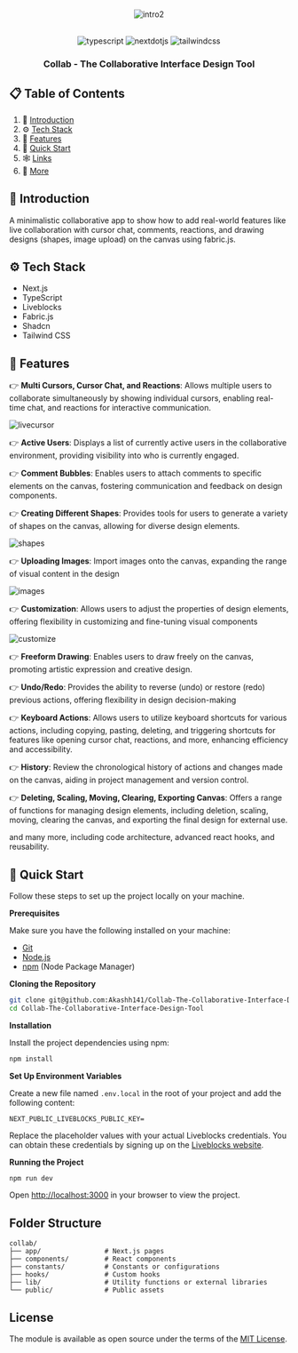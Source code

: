 <div align="center">
  <br />

![intro2](https://github.com/Akashh141/Collab-The-Collaborative-Interface-Design-Tool/assets/123226444/ae1badc0-7adb-4f2c-b2fc-8ea7de02c8f0)


  <br />

  <div>
    <img src="https://img.shields.io/badge/-TypeScript-black?style=for-the-badge&logoColor=white&logo=typescript&color=3178C6" alt="typescript" />
    <img src="https://img.shields.io/badge/-Next_JS-black?style=for-the-badge&logoColor=white&logo=nextdotjs&color=000000" alt="nextdotjs" />
    <img src="https://img.shields.io/badge/-Tailwind_CSS-black?style=for-the-badge&logoColor=white&logo=tailwindcss&color=06B6D4" alt="tailwindcss" />
  </div>

  <h3 align="center">Collab - The Collaborative Interface Design Tool</h3>


</div>

## 📋 <a name="table">Table of Contents</a>

1. 🤖 [Introduction](#introduction)
2. ⚙️ [Tech Stack](#tech-stack)
3. 🔋 [Features](#features)
4. 🤸 [Quick Start](#quick-start)
5. 🕸️ [Links](#links)
6. 🔗 [More](#more)
   

## <a name="introduction">🤖 Introduction</a>

A minimalistic collaborative app to show how to add real-world features like live collaboration with cursor chat, comments, reactions, and drawing designs (shapes, image upload) on the canvas using fabric.js.

## <a name="tech-stack">⚙️ Tech Stack</a>

- Next.js
- TypeScript
- Liveblocks
- Fabric.js
- Shadcn
- Tailwind CSS

## <a name="features">🔋 Features</a>

👉 **Multi Cursors, Cursor Chat, and Reactions**: Allows multiple users to collaborate simultaneously by showing individual cursors, enabling real-time chat, and reactions for interactive communication.

![livecursor](https://github.com/Akashh141/Collab-The-Collaborative-Interface-Design-Tool/assets/123226444/e5acafea-5914-47a4-9d0c-a48722c969bb)

👉 **Active Users**: Displays a list of currently active users in the collaborative environment, providing visibility into who is currently engaged.

👉 **Comment Bubbles**: Enables users to attach comments to specific elements on the canvas, fostering communication and feedback on design components.

👉 **Creating Different Shapes**: Provides tools for users to generate a variety of shapes on the canvas, allowing for diverse design elements.

![shapes](https://github.com/Akashh141/Collab-The-Collaborative-Interface-Design-Tool/assets/123226444/168982df-6df8-4962-b94b-7cb633b286c1)

👉 **Uploading Images**: Import images onto the canvas, expanding the range of visual content in the design

![images](https://github.com/Akashh141/Collab-The-Collaborative-Interface-Design-Tool/assets/123226444/7f17cc40-9c21-4146-910d-2a04ee9c35d1)


👉 **Customization**: Allows users to adjust the properties of design elements, offering flexibility in customizing and fine-tuning visual components

![customize](https://github.com/Akashh141/Collab-The-Collaborative-Interface-Design-Tool/assets/123226444/5e41fc5d-0753-4c49-826f-85621e96f4cc)


👉 **Freeform Drawing**: Enables users to draw freely on the canvas, promoting artistic expression and creative design.

👉 **Undo/Redo**: Provides the ability to reverse (undo) or restore (redo) previous actions, offering flexibility in design decision-making

👉 **Keyboard Actions**: Allows users to utilize keyboard shortcuts for various actions, including copying, pasting, deleting, and triggering shortcuts for features like opening cursor chat, reactions, and more, enhancing efficiency and accessibility.

👉 **History**: Review the chronological history of actions and changes made on the canvas, aiding in project management and version control.

👉 **Deleting, Scaling, Moving, Clearing, Exporting Canvas**: Offers a range of functions for managing design elements, including deletion, scaling, moving, clearing the canvas, and exporting the final design for external use.

and many more, including code architecture, advanced react hooks, and reusability.

## <a name="quick-start">🤸 Quick Start</a>

Follow these steps to set up the project locally on your machine.

**Prerequisites**

Make sure you have the following installed on your machine:

- [Git](https://git-scm.com/)
- [Node.js](https://nodejs.org/en)
- [npm](https://www.npmjs.com/) (Node Package Manager)

**Cloning the Repository**

```bash
git clone git@github.com:Akashh141/Collab-The-Collaborative-Interface-Design-Tool.git
cd Collab-The-Collaborative-Interface-Design-Tool
```

**Installation**

Install the project dependencies using npm:

```bash
npm install
```

**Set Up Environment Variables**

Create a new file named `.env.local` in the root of your project and add the following content:

```env
NEXT_PUBLIC_LIVEBLOCKS_PUBLIC_KEY=
```

Replace the placeholder values with your actual Liveblocks credentials. You can obtain these credentials by signing up on the [Liveblocks website](https://liveblocks.io).

**Running the Project**

```bash
npm run dev
```
Open [http://localhost:3000](http://localhost:3000) in your browser to view the project.


## Folder Structure

```
collab/
├── app/                # Next.js pages
├── components/         # React components
├── constants/          # Constants or configurations
├── hooks/              # Custom hooks
├── lib/                # Utility functions or external libraries
└── public/             # Public assets

```

## License

The module is available as open source under the terms of the [MIT License](http://opensource.org/licenses/MIT).



